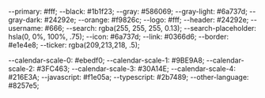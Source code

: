 --primary: #fff;
--black: #1b1f23;
--gray: #586069;
--gray-light: #6a737d;
--gray-dark: #24292e;
--orange: #f9826c;
--logo: #fff;
--header: #24292e;
--username: #666;
--search: rgba(255, 255, 255, 0.13);
--search-placeholder: hsla(0, 0%, 100%, .75);
--icon: #6a737d;
--link: #0366d6;
--border: #e1e4e8;
--ticker: rgba(209,213,218, .5);

--calendar-scale-0: #ebedf0;
--calendar-scale-1: #9BE9A8;
--calendar-scale-2: #3FC463;
--calendar-scale-3: #30A14E;
--calendar-scale-4: #216E3A;
--javascript: #f1e05a;
--typescript: #2b7489;
--other-language: #8257e5;
